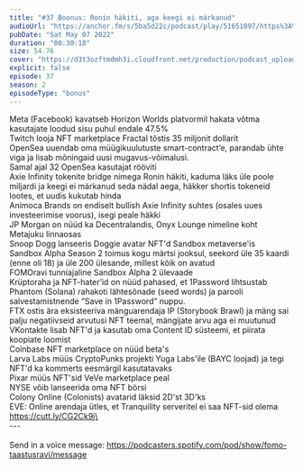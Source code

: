 ```yaml
---
title: "#37 Boonus: Ronin häkiti, aga keegi ei märkanud"
audioUrl: "https://anchor.fm/s/5ba5d22c/podcast/play/51651097/https%3A%2F%2Fd3ctxlq1ktw2nl.cloudfront.net%2Fstaging%2F2022-4-7%2F92e1b10b-391a-ac44-3dbc-54a9a4c6ce42.m4a"
pubDate: "Sat May 07 2022"
duration: "00:30:18"
size: 54.76 
cover: "https://d3t3ozftmdmh3i.cloudfront.net/production/podcast_uploaded_episode/15275939/15275939-1651920110739-8d651ad16e963.jpg"
explicit: false
episode: 37
season: 2
episodeType: "bonus"
---
```


Meta (Facebook) kavatseb Horizon Worlds platvormil hakata võtma kasutajate loodud sisu puhul endale 47.5%\
Twitch looja NFT marketplace Fractal tõstis 35 miljonit dollarit\
OpenSea uuendab oma müügikuulutuste smart-contract’e, parandab ühte viga ja lisab mõningaid uusi mugavus-võimalusi.\
Samal ajal 32 OpenSea kasutajat rööviti\
Axie Infinity tokenite bridge nimega Ronin häkiti, kaduma läks üle poole miljardi ja keegi ei märkanud seda nädal aega, häkker shortis tokeneid lootes, et uudis kukutab hinda\
Animoca Brands on endiselt bullish Axie Infinity suhtes (osales uues investeerimise voorus), isegi peale häkki\
JP Morgan on nüüd ka Decentralandis, Onyx Lounge nimeline koht Metajuku linnaosas\
Snoop Dogg lanseeris Doggie avatar NFT'd Sandbox metaverse'is\
Sandbox Alpha Season 2 toimus kogu märtsi jooksul, seekord üle 35 kaardi (enne oli 18) ja üle 200 ülesande, millest kõik on avatud\
FOMOravi tunniajaline Sandbox Alpha 2 ülevaade\
Krüptoraha ja NFT-hater’id on nüüd pahased, et 1Password lihtsustab Phantom (Solana) rahakoti lähtesõnade (seed words) ja parooli salvestamistnende “Save in 1Password” nuppu.\
FTX ostis ära eksisteeriva mänguarendaja IP (Storybook Brawl) ja mäng sai palju negatiivseid arvutusi NFT teemal, mängijate arvu aga ei muutunud\
VKontakte lisab NFT'd ja kasutab oma Content ID süsteemi, et piirata koopiate loomist\
Coinbase NFT marketplace on nüüd beta's\
Larva Labs müüs CryptoPunks projekti Yuga Labs'ile (BAYC loojad) ja tegi NFT'd ka kommerts eesmärgil kasutatavaks\
Pixar müüs NFT'sid VeVe marketplace peal\
NYSE võib lanseerida oma NFT börsi\
Colony Online (Colonists) avatarid läksid 2D'st 3D'ks\
EVE: Online arendaja ütles, et Tranquility serveritel ei saa NFT-sid olema\
https://cutt.ly/CG2Ck9j\
\
--- \
\
Send in a voice message: https://podcasters.spotify.com/pod/show/fomo-taastusravi/message